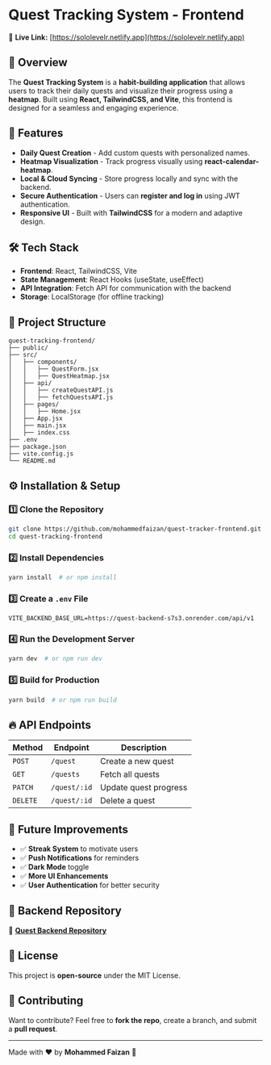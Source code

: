 # Quest Tracking System - Frontend

🔗 **Live Link:** [https://sololevelr.netlify.app](https://sololevelr.netlify.app)

## 📌 Overview

The **Quest Tracking System** is a **habit-building application** that allows users to track their daily quests and visualize their progress using a **heatmap**. Built using **React, TailwindCSS, and Vite**, this frontend is designed for a seamless and engaging experience.

## 🚀 Features

- **Daily Quest Creation** - Add custom quests with personalized names.
- **Heatmap Visualization** - Track progress visually using **react-calendar-heatmap**.
- **Local & Cloud Syncing** - Store progress locally and sync with the backend.
- **Secure Authentication** - Users can **register and log in** using JWT authentication.
- **Responsive UI** - Built with **TailwindCSS** for a modern and adaptive design.

## 🛠️ Tech Stack

- **Frontend**: React, TailwindCSS, Vite
- **State Management**: React Hooks (useState, useEffect)
- **API Integration**: Fetch API for communication with the backend
- **Storage**: LocalStorage (for offline tracking)

## 📂 Project Structure

```
quest-tracking-frontend/
├── public/
├── src/
│   ├── components/
│   │   ├── QuestForm.jsx
│   │   ├── QuestHeatmap.jsx
│   ├── api/
│   │   ├── createQuestAPI.js
│   │   ├── fetchQuestsAPI.js
│   ├── pages/
│   │   ├── Home.jsx
│   ├── App.jsx
│   ├── main.jsx
│   ├── index.css
├── .env
├── package.json
├── vite.config.js
└── README.md
```

## ⚙️ Installation & Setup

### 1️⃣ Clone the Repository

```sh
git clone https://github.com/mohammedfaizan/quest-tracker-frontend.git
cd quest-tracking-frontend
```

### 2️⃣ Install Dependencies

```sh
yarn install  # or npm install
```

### 3️⃣ Create a `.env` File

```
VITE_BACKEND_BASE_URL=https://quest-backend-s7s3.onrender.com/api/v1
```

### 4️⃣ Run the Development Server

```sh
yarn dev  # or npm run dev
```

### 5️⃣ Build for Production

```sh
yarn build  # or npm run build
```

## 🔥 API Endpoints

| Method   | Endpoint     | Description           |
| -------- | ------------ | --------------------- |
| `POST`   | `/quest`     | Create a new quest    |
| `GET`    | `/quests`    | Fetch all quests      |
| `PATCH`  | `/quest/:id` | Update quest progress |
| `DELETE` | `/quest/:id` | Delete a quest        |

## 🌟 Future Improvements

- ✅ **Streak System** to motivate users
- ✅ **Push Notifications** for reminders
- ✅ **Dark Mode** toggle
- ✅ **More UI Enhancements**
- ✅ **User Authentication** for better security

## 🔗 Backend Repository

🔗 **[Quest Backend Repository](https://github.com/mohammedfaizan/quest_backend)**

## 📜 License

This project is **open-source** under the MIT License.

## 🤝 Contributing

Want to contribute? Feel free to **fork the repo**, create a branch, and submit a **pull request**.

---

Made with ❤️ by **Mohammed Faizan** 🚀
